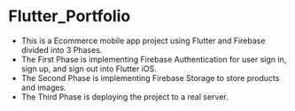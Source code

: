 # Flutter_Portfolio
* This is a Ecommerce mobile app project using Flutter and Firebase divided into 3 Phases.
* The First Phase is implementing Firebase Authentication for user sign in, sign up, and sign out into Flutter iOS.
* The Second Phase is implementing Firebase Storage to store products and images.
* The Third Phase is deploying the project to a real server.
